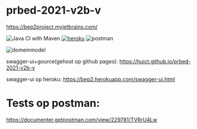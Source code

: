 # prbed-2021-v2b-v

https://bep2project.myjetbrains.com/

![Java CI with Maven](https://github.com/huict/prbed-2021-v2b-v/workflows/Java%20CI%20with%20Maven/badge.svg)
[![heroku](http://heroku-shields.herokuapp.com/bep2)](https://bep2.herokuapp.com)
![postman](https://github.com/huict/prbed-2021-v2b-v/workflows/postman/badge.svg)

![domeinmodel](https://github.com/huict/prbed-2021-v2b-v/blob/master/class-diagram-iteratie2.jpg "domeinmodel")

swagger-ui+gource(gehost op github pages): https://huict.github.io/prbed-2021-v2b-v

swagger-ui op heroku: https://bep2.herokuapp.com/swagger-ui.html

# Tests op postman:

https://documenter.getpostman.com/view/229781/TVRrU4Lw
